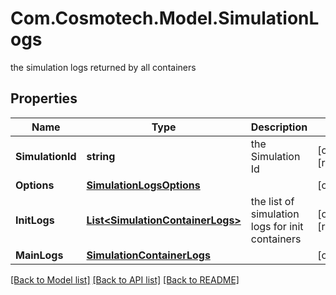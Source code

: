 # Com.Cosmotech.Model.SimulationLogs
the simulation logs returned by all containers

## Properties

Name | Type | Description | Notes
------------ | ------------- | ------------- | -------------
**SimulationId** | **string** | the Simulation Id | [optional] [readonly] 
**Options** | [**SimulationLogsOptions**](SimulationLogsOptions.md) |  | [optional] 
**InitLogs** | [**List&lt;SimulationContainerLogs&gt;**](SimulationContainerLogs.md) | the list of simulation logs for init containers | [optional] [readonly] 
**MainLogs** | [**SimulationContainerLogs**](SimulationContainerLogs.md) |  | [optional] 

[[Back to Model list]](../README.md#documentation-for-models) [[Back to API list]](../README.md#documentation-for-api-endpoints) [[Back to README]](../README.md)

